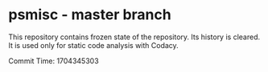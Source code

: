 # psmisc - master branch

This repository contains frozen state of the repository.
Its history is cleared. It is used only for static code
analysis with Codacy.

Commit Time: 1704345303